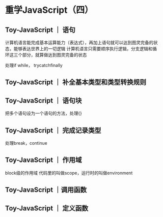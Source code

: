 # 重学JavaScript（四）

## Toy-JavaScript ｜ 语句

计算机语言能完成基本运算能力（表达式），再加上语句就可以达到图灵完备的状态，能够表达世界上的一切逻辑
计算机语言只需要顺序执行逻辑，分支逻辑和循环这三个部分，就算做达到图灵完备的状态

处理if
while，
trycatchfinally

## Toy-JavaScript ｜ 补全基本类型和类型转换规则

## Toy-JavaScript ｜ 语句块

把多个语句设为一个语句的方法，处理{}

## Toy-JavaScript ｜ 完成记录类型

处理break，continue

## Toy-JavaScript ｜ 作用域

block级的作用域
代码里的叫做scope，运行时的叫做environment

## Toy-JavaScript ｜调用函数

## Toy-JavaScript ｜ 定义函数
